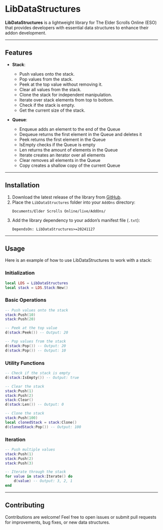 # LibDataStructures

**LibDataStructures** is a lightweight library for The Elder Scrolls Online (ESO) that provides developers with essential data structures to enhance their addon development.

---

## Features

- **Stack**:
    - Push values onto the stack.
    - Pop values from the stack.
    - Peek at the top value without removing it.
    - Clear all values from the stack.
    - Clone the stack for independent manipulation.
    - Iterate over stack elements from top to bottom.
    - Check if the stack is empty.
    - Get the current size of the stack.

- **Queue**:
  - Enqueue adds an element to the end of the Queue
  - Dequeue returns the first element in the Queue and deletes it
  - Peek returns the first element in the Queue
  - IsEmpty checks if the Queue is empty
  - Len returns the amount of elements in the Queue
  - Iterate creates an iterator over all elements
  - Clear removes all elements in the Queue
  - Copy creates a shallow copy of the current Queue

---

## Installation

1. Download the latest release of the library from [GitHub](#).
2. Place the `LibDataStructures` folder into your `AddOns` directory:
    ```
    Documents/Elder Scrolls Online/live/AddOns/
    ```
3. Add the library dependency to your addon’s manifest file (`.txt`):
    ```
    DependsOn: LibDataStructures>=20241127
    ```

---

## Usage

Here is an example of how to use LibDataStructures to work with a stack:

### Initialization
```lua
local LDS = LibDataStructures
local stack = LDS.Stack:New()
```

### Basic Operations
```lua
-- Push values onto the stack
stack:Push(10)
stack:Push(20)

-- Peek at the top value
d(stack:Peek()) -- Output: 20

-- Pop values from the stack
d(stack:Pop()) -- Output: 20
d(stack:Pop()) -- Output: 10
```

### Utility Functions
```lua
-- Check if the stack is empty
d(stack:IsEmpty()) -- Output: true

-- Clear the stack
stack:Push(1)
stack:Push(2)
stack:Clear()
d(stack:Len()) -- Output: 0

-- Clone the stack
stack:Push(100)
local clonedStack = stack:Clone()
d(clonedStack:Pop()) -- Output: 100
```

### Iteration
```lua
-- Push multiple values
stack:Push(1)
stack:Push(2)
stack:Push(3)

-- Iterate through the stack
for value in stack:Iterate() do
    d(value) -- Output: 3, 2, 1
end
```

---

## Contributing
Contributions are welcome! Feel free to open issues or submit pull requests for improvements, bug fixes, or new data structures.